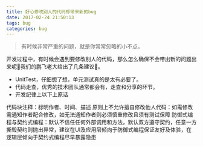 ```yaml
---
title: 好心修改别人的代码却带来新的bug
date: 2017-02-24 21:50:13
tags: bug
categories: bug
---
```


> 有时候非常严重的问题，就是你常常忽略的小不点。


开发过程中，有时候会遇到要修改别人的代码，那么怎么确保不会带出新的问题出来呢:pray:我们的鹏飞老大给出了几条建议:100:。

- UnitTest，仔细想了想，单元测试真的是太有必要了。
- 代码走查，优秀的技术团队通常都会有，走查和分享的环节。
- 开发纪律上以下上原话 

代码块注释：标明作者、时间、描述
原则上不允许擅自修改他人代码：如需修改需通知作者配合修改，如无法通知作者则必须慎重修改且须有测试保障
防御式编程与契约式编程：默认不信任任何外部调用和方法，默认双方遵守契约，任意一方撕毁契约则抛出异常，建议在UI及应用层倾向于防御式编程保证友好及体验，在逻辑层倾向于契约式编程尽早暴露隐患 
